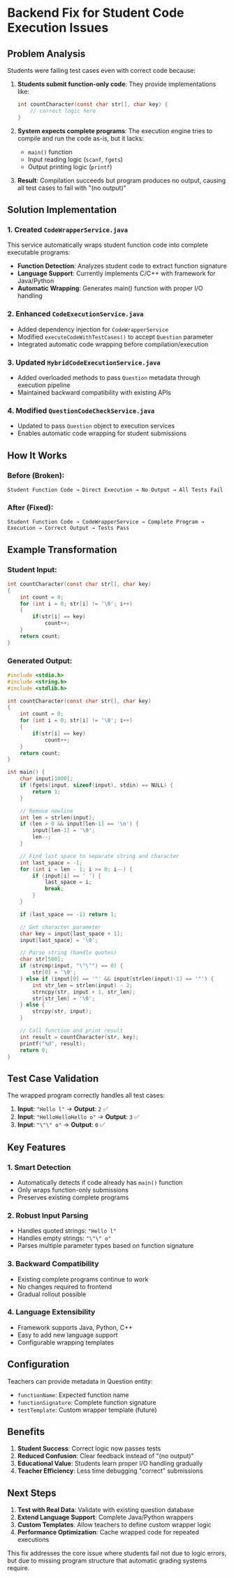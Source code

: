# Backend Fix for Student Code Execution Issues

## Problem Analysis

Students were failing test cases even with correct code because:

1. **Students submit function-only code**: They provide implementations like:
   ```c
   int countCharacter(const char str[], char key) {
       // correct logic here
   }
   ```

2. **System expects complete programs**: The execution engine tries to compile and run the code as-is, but it lacks:
   - `main()` function
   - Input reading logic (`scanf`, `fgets`)
   - Output printing logic (`printf`)

3. **Result**: Compilation succeeds but program produces no output, causing all test cases to fail with "(no output)"

## Solution Implementation

### 1. Created `CodeWrapperService.java`

This service automatically wraps student function code into complete executable programs:

- **Function Detection**: Analyzes student code to extract function signature
- **Language Support**: Currently implements C/C++ with framework for Java/Python
- **Automatic Wrapping**: Generates main() function with proper I/O handling

### 2. Enhanced `CodeExecutionService.java`

- Added dependency injection for `CodeWrapperService`
- Modified `executeCodeWithTestCases()` to accept `Question` parameter
- Integrated automatic code wrapping before compilation/execution

### 3. Updated `HybridCodeExecutionService.java`

- Added overloaded methods to pass `Question` metadata through execution pipeline
- Maintained backward compatibility with existing APIs

### 4. Modified `QuestionCodeCheckService.java`

- Updated to pass `Question` object to execution services
- Enables automatic code wrapping for student submissions

## How It Works

### Before (Broken):
```
Student Function Code → Direct Execution → No Output → All Tests Fail
```

### After (Fixed):
```
Student Function Code → CodeWrapperService → Complete Program → Execution → Correct Output → Tests Pass
```

## Example Transformation

### Student Input:
```c
int countCharacter(const char str[], char key)
{
    int count = 0;
    for (int i = 0; str[i] != '\0'; i++)
    {
        if(str[i] == key)
            count++;
    }
    return count;
}
```

### Generated Output:
```c
#include <stdio.h>
#include <string.h>
#include <stdlib.h>

int countCharacter(const char str[], char key)
{
    int count = 0;
    for (int i = 0; str[i] != '\0'; i++)
    {
        if(str[i] == key)
            count++;
    }
    return count;
}

int main() {
    char input[1000];
    if (fgets(input, sizeof(input), stdin) == NULL) {
        return 1;
    }

    // Remove newline
    int len = strlen(input);
    if (len > 0 && input[len-1] == '\n') {
        input[len-1] = '\0';
        len--;
    }

    // Find last space to separate string and character
    int last_space = -1;
    for (int i = len - 1; i >= 0; i--) {
        if (input[i] == ' ') {
            last_space = i;
            break;
        }
    }

    if (last_space == -1) return 1;

    // Get character parameter
    char key = input[last_space + 1];
    input[last_space] = '\0';

    // Parse string (handle quotes)
    char str[500];
    if (strcmp(input, "\"\"") == 0) {
        str[0] = '\0';
    } else if (input[0] == '"' && input[strlen(input)-1] == '"') {
        int str_len = strlen(input) - 2;
        strncpy(str, input + 1, str_len);
        str[str_len] = '\0';
    } else {
        strcpy(str, input);
    }

    // Call function and print result
    int result = countCharacter(str, key);
    printf("%d", result);
    return 0;
}
```

## Test Case Validation

The wrapped program correctly handles all test cases:

1. **Input**: `"Hello l"` → **Output**: `2` ✅
2. **Input**: `"HelloHelloHello o"` → **Output**: `3` ✅  
3. **Input**: `"\"\" o"` → **Output**: `0` ✅

## Key Features

### 1. Smart Detection
- Automatically detects if code already has `main()` function
- Only wraps function-only submissions
- Preserves existing complete programs

### 2. Robust Input Parsing
- Handles quoted strings: `"Hello l"`
- Handles empty strings: `"\"\" o"`
- Parses multiple parameter types based on function signature

### 3. Backward Compatibility
- Existing complete programs continue to work
- No changes required to frontend
- Gradual rollout possible

### 4. Language Extensibility
- Framework supports Java, Python, C++
- Easy to add new language support
- Configurable wrapping templates

## Configuration

Teachers can provide metadata in Question entity:
- `functionName`: Expected function name
- `functionSignature`: Complete function signature  
- `testTemplate`: Custom wrapper template (future)

## Benefits

1. **Student Success**: Correct logic now passes tests
2. **Reduced Confusion**: Clear feedback instead of "(no output)"
3. **Educational Value**: Students learn proper I/O handling gradually
4. **Teacher Efficiency**: Less time debugging "correct" submissions

## Next Steps

1. **Test with Real Data**: Validate with existing question database
2. **Extend Language Support**: Complete Java/Python wrappers
3. **Custom Templates**: Allow teachers to define custom wrapper logic
4. **Performance Optimization**: Cache wrapped code for repeated executions

This fix addresses the core issue where students fail not due to logic errors, but due to missing program structure that automatic grading systems require.